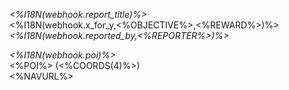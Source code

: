 *<%I18N(webhook.report_title)%>*  
<%I18N(webhook.x_for_y,<%OBJECTIVE%>,<%REWARD%>)%>  
_<%I18N(webhook.reported_by,<%REPORTER%>)%>_

*<%I18N(webhook.poi)%>*  
<%POI%> (<%COORDS(4)%>)  
<%NAVURL%>
